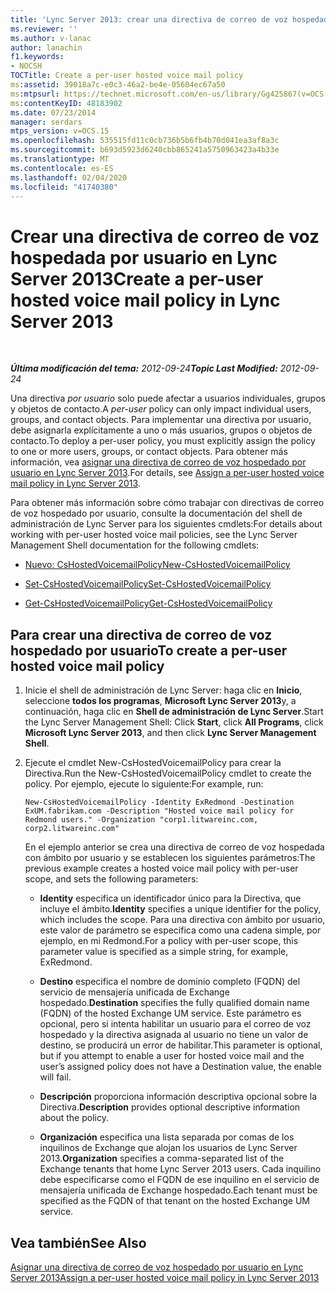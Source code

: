 ```yaml
---
title: 'Lync Server 2013: crear una directiva de correo de voz hospedado por usuario'
ms.reviewer: ''
ms.author: v-lanac
author: lanachin
f1.keywords:
- NOCSH
TOCTitle: Create a per-user hosted voice mail policy
ms:assetid: 39018a7c-e0c3-46a2-be4e-05604ec67a50
ms:mtpsurl: https://technet.microsoft.com/en-us/library/Gg425867(v=OCS.15)
ms:contentKeyID: 48183902
ms.date: 07/23/2014
manager: serdars
mtps_version: v=OCS.15
ms.openlocfilehash: 535515fd11c0cb736b5b6fb4b70d041ea3af8a3c
ms.sourcegitcommit: b693d5923d6240cbb865241a5750963423a4b33e
ms.translationtype: MT
ms.contentlocale: es-ES
ms.lasthandoff: 02/04/2020
ms.locfileid: "41740380"
---
```

<div data-xmlns="http://www.w3.org/1999/xhtml">

<div class="topic" data-xmlns="http://www.w3.org/1999/xhtml" data-msxsl="urn:schemas-microsoft-com:xslt" data-cs="http://msdn.microsoft.com/en-us/">

<div data-asp="http://msdn2.microsoft.com/asp">

# <a name="create-a-per-user-hosted-voice-mail-policy-in-lync-server-2013"></a><span data-ttu-id="36921-102">Crear una directiva de correo de voz hospedada por usuario en Lync Server 2013</span><span class="sxs-lookup"><span data-stu-id="36921-102">Create a per-user hosted voice mail policy in Lync Server 2013</span></span>

</div>

<div id="mainSection">

<div id="mainBody">

<span> </span>

<span data-ttu-id="36921-103">_**Última modificación del tema:** 2012-09-24_</span><span class="sxs-lookup"><span data-stu-id="36921-103">_**Topic Last Modified:** 2012-09-24_</span></span>

<span data-ttu-id="36921-104">Una directiva *por usuario* solo puede afectar a usuarios individuales, grupos y objetos de contacto.</span><span class="sxs-lookup"><span data-stu-id="36921-104">A *per-user* policy can only impact individual users, groups, and contact objects.</span></span> <span data-ttu-id="36921-105">Para implementar una directiva por usuario, debe asignarla explícitamente a uno o más usuarios, grupos o objetos de contacto.</span><span class="sxs-lookup"><span data-stu-id="36921-105">To deploy a per-user policy, you must explicitly assign the policy to one or more users, groups, or contact objects.</span></span> <span data-ttu-id="36921-106">Para obtener más información, vea [asignar una directiva de correo de voz hospedado por usuario en Lync Server 2013](lync-server-2013-assign-a-per-user-hosted-voice-mail-policy.md).</span><span class="sxs-lookup"><span data-stu-id="36921-106">For details, see [Assign a per-user hosted voice mail policy in Lync Server 2013](lync-server-2013-assign-a-per-user-hosted-voice-mail-policy.md).</span></span>

<span data-ttu-id="36921-107">Para obtener más información sobre cómo trabajar con directivas de correo de voz hospedado por usuario, consulte la documentación del shell de administración de Lync Server para los siguientes cmdlets:</span><span class="sxs-lookup"><span data-stu-id="36921-107">For details about working with per-user hosted voice mail policies, see the Lync Server Management Shell documentation for the following cmdlets:</span></span>

  - [<span data-ttu-id="36921-108">Nuevo: CsHostedVoicemailPolicy</span><span class="sxs-lookup"><span data-stu-id="36921-108">New-CsHostedVoicemailPolicy</span></span>](https://docs.microsoft.com/powershell/module/skype/New-CsHostedVoicemailPolicy)

  - [<span data-ttu-id="36921-109">Set-CsHostedVoicemailPolicy</span><span class="sxs-lookup"><span data-stu-id="36921-109">Set-CsHostedVoicemailPolicy</span></span>](https://docs.microsoft.com/powershell/module/skype/Set-CsHostedVoicemailPolicy)

  - [<span data-ttu-id="36921-110">Get-CsHostedVoicemailPolicy</span><span class="sxs-lookup"><span data-stu-id="36921-110">Get-CsHostedVoicemailPolicy</span></span>](https://docs.microsoft.com/powershell/module/skype/Get-CsHostedVoicemailPolicy)

<div>

## <a name="to-create-a-per-user-hosted-voice-mail-policy"></a><span data-ttu-id="36921-111">Para crear una directiva de correo de voz hospedado por usuario</span><span class="sxs-lookup"><span data-stu-id="36921-111">To create a per-user hosted voice mail policy</span></span>

1.  <span data-ttu-id="36921-112">Inicie el shell de administración de Lync Server: haga clic en **Inicio**, seleccione **todos los programas**, **Microsoft Lync Server 2013**y, a continuación, haga clic en **Shell de administración de Lync Server**.</span><span class="sxs-lookup"><span data-stu-id="36921-112">Start the Lync Server Management Shell: Click **Start**, click **All Programs**, click **Microsoft Lync Server 2013**, and then click **Lync Server Management Shell**.</span></span>

2.  <span data-ttu-id="36921-113">Ejecute el cmdlet New-CsHostedVoicemailPolicy para crear la Directiva.</span><span class="sxs-lookup"><span data-stu-id="36921-113">Run the New-CsHostedVoicemailPolicy cmdlet to create the policy.</span></span> <span data-ttu-id="36921-114">Por ejemplo, ejecute lo siguiente:</span><span class="sxs-lookup"><span data-stu-id="36921-114">For example, run:</span></span>
    
        New-CsHostedVoicemailPolicy -Identity ExRedmond -Destination ExUM.fabrikam.com -Description "Hosted voice mail policy for Redmond users." -Organization "corp1.litwareinc.com, corp2.litwareinc.com"
    
    <span data-ttu-id="36921-115">En el ejemplo anterior se crea una directiva de correo de voz hospedada con ámbito por usuario y se establecen los siguientes parámetros:</span><span class="sxs-lookup"><span data-stu-id="36921-115">The previous example creates a hosted voice mail policy with per-user scope, and sets the following parameters:</span></span>
    
      - <span data-ttu-id="36921-116">**Identity** especifica un identificador único para la Directiva, que incluye el ámbito.</span><span class="sxs-lookup"><span data-stu-id="36921-116">**Identity** specifies a unique identifier for the policy, which includes the scope.</span></span> <span data-ttu-id="36921-117">Para una directiva con ámbito por usuario, este valor de parámetro se especifica como una cadena simple, por ejemplo, en mi Redmond.</span><span class="sxs-lookup"><span data-stu-id="36921-117">For a policy with per-user scope, this parameter value is specified as a simple string, for example, ExRedmond.</span></span>
    
      - <span data-ttu-id="36921-118">**Destino** especifica el nombre de dominio completo (FQDN) del servicio de mensajería unificada de Exchange hospedado.</span><span class="sxs-lookup"><span data-stu-id="36921-118">**Destination** specifies the fully qualified domain name (FQDN) of the hosted Exchange UM service.</span></span> <span data-ttu-id="36921-119">Este parámetro es opcional, pero si intenta habilitar un usuario para el correo de voz hospedado y la directiva asignada al usuario no tiene un valor de destino, se producirá un error de habilitar.</span><span class="sxs-lookup"><span data-stu-id="36921-119">This parameter is optional, but if you attempt to enable a user for hosted voice mail and the user’s assigned policy does not have a Destination value, the enable will fail.</span></span>
    
      - <span data-ttu-id="36921-120">**Descripción** proporciona información descriptiva opcional sobre la Directiva.</span><span class="sxs-lookup"><span data-stu-id="36921-120">**Description** provides optional descriptive information about the policy.</span></span>
    
      - <span data-ttu-id="36921-121">**Organización** especifica una lista separada por comas de los inquilinos de Exchange que alojan los usuarios de Lync Server 2013.</span><span class="sxs-lookup"><span data-stu-id="36921-121">**Organization** specifies a comma-separated list of the Exchange tenants that home Lync Server 2013 users.</span></span> <span data-ttu-id="36921-122">Cada inquilino debe especificarse como el FQDN de ese inquilino en el servicio de mensajería unificada de Exchange hospedado.</span><span class="sxs-lookup"><span data-stu-id="36921-122">Each tenant must be specified as the FQDN of that tenant on the hosted Exchange UM service.</span></span>

</div>

<div>

## <a name="see-also"></a><span data-ttu-id="36921-123">Vea también</span><span class="sxs-lookup"><span data-stu-id="36921-123">See Also</span></span>


[<span data-ttu-id="36921-124">Asignar una directiva de correo de voz hospedado por usuario en Lync Server 2013</span><span class="sxs-lookup"><span data-stu-id="36921-124">Assign a per-user hosted voice mail policy in Lync Server 2013</span></span>](lync-server-2013-assign-a-per-user-hosted-voice-mail-policy.md)  
  

</div>

</div>

<span> </span>

</div>

</div>

</div>

